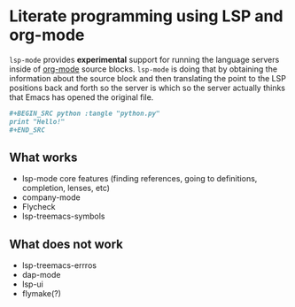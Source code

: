 # Literate programming using LSP and org-mode
`lsp-mode` provides **experimental** support for running the language servers
inside of [org-mode](https://orgmode.org/) source blocks. `lsp-mode` is doing
that by obtaining the information about the source block and then translating
the point to the LSP positions back and forth so the server is which so the
server actually thinks that Emacs has opened the original file.


``` org
#+BEGIN_SRC python :tangle "python.py"
print "Hello!"
#+END_SRC
```

## What works
* lsp-mode core features (finding references, going to definitions, completion, lenses, etc)
* company-mode
* Flycheck
* lsp-treemacs-symbols

## What does not work
* lsp-treemacs-errros
* dap-mode
* lsp-ui
* flymake(?)
